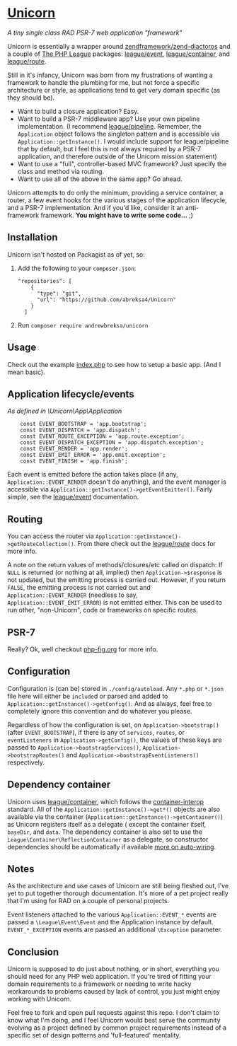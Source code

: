 # [Unicorn](https://github.com/abreksa4/Unicorn)
_A tiny single class RAD PSR-7 web application "framework"_

Unicorn is essentially a wrapper around [zendframework/zend-diactoros](https://github.com/zendframework/zend-diactoros) 
and a couple of [The PHP League](https://thephpleague.com/) packages: 
[league/event](http://event.thephpleague.com/2.0/), [league/container](http://container.thephpleague.com/), and 
[league/route](http://route.thephpleague.com/).

Still in it's infancy, Unicorn was born from my frustrations of wanting a framework to handle the plumbing for me, but
not force a specific architecture or style, as applications tend to get very domain specific (as they should be).

- Want to build a closure application? Easy. 
- Want to build a PSR-7 middleware app? Use your own pipeline implementation. (I recommend 
[league/pipeline](http://pipeline.thephpleague.com/). Remember, the `Application` object follows the singleton pattern 
and is accessible via `Application::getInstance()`. I would include support for league/pipeline that by default, but I 
feel this is not always required by a PSR-7 application, and therefore outside of the Unicorn mission statement)
- Want to use a "full", controller-based MVC framework? Just specify the class and method via routing.
- Want to use all of the above in the same app? Go ahead. 

Unicorn attempts to do only the minimum, providing a service container, a router, a few event hooks for the various 
stages of the application lifecycle, and a PSR-7 implementation. And if you'd like, consider it an anti-framework 
framework. **You might have to write some code...** ;)

## Installation
Unicorn isn't hosted on Packagist as of yet, so:

1. Add the following to your `composer.json`:
	```
	"repositories": [
        {
          "type": "git",
          "url": "https://github.com/abreksa4/Unicorn"
        }
      ]
    ```

2. Run `composer require andrewbreksa/unicorn`
      
## Usage
Check out the example [index.php](https://github.com/abreksa4/Unicorn/blob/master/public/index.php) to see how to setup 
a basic app. (And I mean basic).

## Application lifecycle/events
_As defined in \Unicorn\App\Application_

```
	const EVENT_BOOTSTRAP = 'app.bootstrap';
	const EVENT_DISPATCH = 'app.dispatch';
	const EVENT_ROUTE_EXCEPTION = 'app.route.exception';
	const EVENT_DISPATCH_EXCEPTION = 'app.dispatch.exception';
	const EVENT_RENDER = 'app.render';
	const EVENT_EMIT_ERROR = 'app.emit.exception';
	const EVENT_FINISH = 'app.finish';
```

Each event is emitted before the action takes place (if any, `Application::EVENT_RENDER` doesn't do anything), 
and the event manager is accessible via `Application::getInstance()->getEventEmitter()`.
Fairly simple, see the [league/event](http://event.thephpleague.com/2.0/) documentation.

## Routing
You can access the router via `Application::getInstance()->getRouteCollection()`. From there check out the 
[league/route](http://route.thephpleague.com/) docs for more info. 

A note on the return values of methods/closures/etc called on dispatch: If `NULL` is returned (or nothing at all, 
implied) then `Application->$response` is not updated, but the emitting process is carried out. However, if you return 
`FALSE`, the emitting process is not carried out and `Application::EVENT_RENDER` (needless to say, 
`Application::EVENT_EMIT_ERROR`) is not emitted either. This can be used to run other, "non-Unicorn", code or frameworks 
on specific routes.

## PSR-7
Really? Ok, well checkout [php-fig.org](http://www.php-fig.org/psr/psr-7/) for more info.

## Configuration
Configuration is (can be) stored in `./config/autoload`. Any `*.php` or `*.json` file here will either be `include`d or 
parsed and added to `Application::getInstance()->getConfig()`. And as always, feel free to completely ignore this 
convention and do whatever you please.

Regardless of how the configuration is set, on `Application->bootstrap()` (after `EVENT_BOOTSTRAP`), if there is any of 
`services`, `routes`, or `eventListeners` in `Application->getConfig()`, the values of these keys are passed to 
`Application->bootstrapServices()`, `Application->bootstrapRoutes()` and `Application->bootstrapEventListeners()` 
respectively.

## Dependency container
Unicorn uses [league/container](http://container.thephpleague.com/), which follows the 
[container-interop](https://github.com/container-interop/container-interop) standard. All of the 
`Application::getInstance()->get*()` objects are also available via the container 
(`Application::getInstance()->getContainer()`) as Unicorn registers itself as a delegate ( except the container itself, 
`baseDir`, and `data`. The dependency container is also set to use the `League\Container\ReflectionContainer` as a 
delegate, so constructor dependencies should be automatically if available 
[more on auto-wiring](http://container.thephpleague.com/auto-wiring/). 

## Notes
As the architecture and use cases of Unicorn are still being fleshed out, I've yet to put together thorough 
documentation. It's more of a pet project really that I'm using for RAD on a couple of personal projects. 

Event listeners attached to the various `Application::EVENT_*` events are passed a `\League\Event\Event` and 
the Application instance by default. `EVENT_*_EXCEPTION` events are passed an additional `\Exception` parameter. 

## Conclusion
Unicorn is supposed to do just about nothing, or in short, everything you should need for any PHP web application. If 
you're tired of fitting your domain requirements to a framework or needing to write hacky workarounds to problems caused 
by lack of control, you just might enjoy working with Unicorn. 

Feel free to fork and open pull requests against this repo. I don't claim to know what I'm doing, and I feel Unicorn 
would best serve the community evolving as a project defined by common project requirements instead of a specific set of 
design patterns and 'full-featured' mentality.